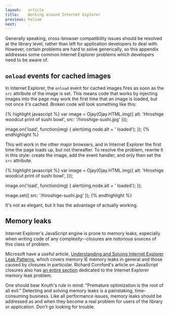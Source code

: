 ```yaml
---
layout:   article
title:    Working around Internet Explorer
previous: helium
next:     .
---
```



Generally speaking, cross-browser compatibility issues should be resolved at
the library level, rather than left for application developers to deal with.
However, certain problems are hard to solve generically, so this appendix
addresses some common Internet Explorer problems which developers need to be
aware of.


`onload` events for cached images
---------------------------------

In Internet Explorer, the `onload` event for cached images fires as soon as the
`src` attribute of the image is set. This means code that works by injecting
images into the page may work the first time that an image is loaded, but not
once it's cached. Broken code will look something like this:

{% highlight javascript %}
var image = Ojay(Ojay.HTML.img({
    alt: 'Hiroshige woodcut print of sushi bowl',
    src: '/hiroshige-sushi.jpg'
}));

image.on('load', function(img) {
    alert(img.node.alt + ' loaded');
});
{% endhighlight %}

This will work in the other major browsers, and in Internet Explorer the first
time the page loads up, but not thereafter. To resolve the problem, rewrite it
in this style: create the image, add the event handler, and only then set the
`src` attribute.

{% highlight javascript %}
var image = Ojay(Ojay.HTML.img({
    alt: 'Hiroshige woodcut print of sushi bowl',
}));

image.on('load', function(img) {
    alert(img.node.alt + ' loaded');
});

image.set({
    src: '/hiroshige-sushi.jpg'
});
{% endhighlight %}

It's not as elegant, but it has the advantage of actually working.


Memory leaks
------------

Internet Explorer's JavaScript engine is prone to memory leaks, especially when
writing code of any complexity--closures are notorious sources of this class of
problem.

Microsoft have a useful article, [Understanding and Solving Internet Explorer
Leak Patterns][ieleaks], which covers memory IE memory leaks in general and
those caused by closures in particular. Richard Cornford's article on
JavaScript closures also has [an entire section][ieleaks2] dedicated to the
Internet Explorer memory leak problem.

One should bear Knuth's rule in mind: "Premature optimization is the root of
all evil." Detecting and solving memory leaks is a painstaking, time-consuming
business. Like all performance issues, memory leaks should be addressed as and
when they become a real problem for users of the library or application. Don't
go looking for trouble.

  [ieleaks]:  http://msdn.microsoft.com/en-us/library/bb250448(VS.85).aspx
  [ieleaks2]: http://www.jibbering.com/faq/faq_notes/closures.html#clMem

